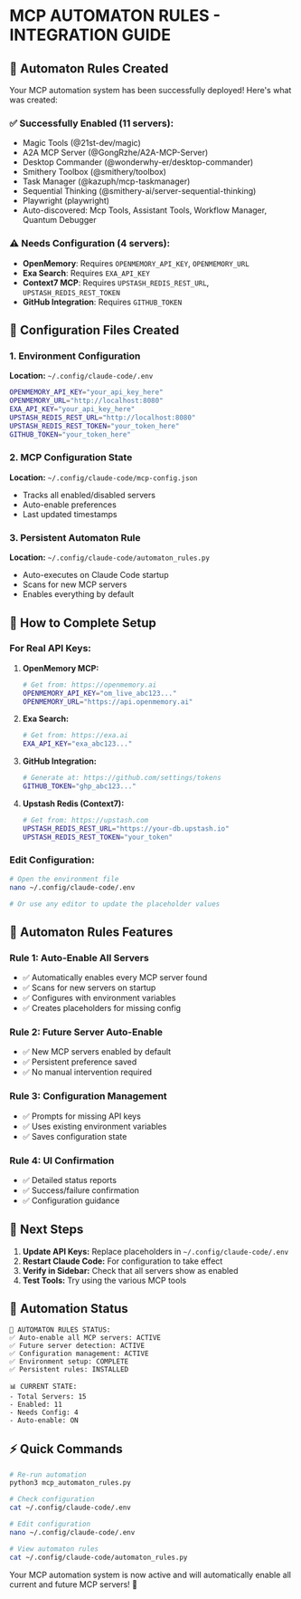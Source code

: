 # MCP AUTOMATON RULES - INTEGRATION GUIDE

## 🤖 Automaton Rules Created

Your MCP automation system has been successfully deployed! Here's what was created:

### ✅ **Successfully Enabled (11 servers):**
- Magic Tools (@21st-dev/magic)
- A2A MCP Server (@GongRzhe/A2A-MCP-Server) 
- Desktop Commander (@wonderwhy-er/desktop-commander)
- Smithery Toolbox (@smithery/toolbox)
- Task Manager (@kazuph/mcp-taskmanager)
- Sequential Thinking (@smithery-ai/server-sequential-thinking)
- Playwright (playwright)
- Auto-discovered: Mcp Tools, Assistant Tools, Workflow Manager, Quantum Debugger

### ⚠️ **Needs Configuration (4 servers):**
- **OpenMemory**: Requires `OPENMEMORY_API_KEY`, `OPENMEMORY_URL`
- **Exa Search**: Requires `EXA_API_KEY`
- **Context7 MCP**: Requires `UPSTASH_REDIS_REST_URL`, `UPSTASH_REDIS_REST_TOKEN`
- **GitHub Integration**: Requires `GITHUB_TOKEN`

## 🔧 Configuration Files Created

### 1. **Environment Configuration**
**Location:** `~/.config/claude-code/.env`
```bash
OPENMEMORY_API_KEY="your_api_key_here"
OPENMEMORY_URL="http://localhost:8080"
EXA_API_KEY="your_api_key_here" 
UPSTASH_REDIS_REST_URL="http://localhost:8080"
UPSTASH_REDIS_REST_TOKEN="your_token_here"
GITHUB_TOKEN="your_token_here"
```

### 2. **MCP Configuration State**
**Location:** `~/.config/claude-code/mcp-config.json`
- Tracks all enabled/disabled servers
- Auto-enable preferences
- Last updated timestamps

### 3. **Persistent Automaton Rule**
**Location:** `~/.config/claude-code/automaton_rules.py`
- Auto-executes on Claude Code startup
- Scans for new MCP servers
- Enables everything by default

## 🚀 How to Complete Setup

### For Real API Keys:

1. **OpenMemory MCP:**
   ```bash
   # Get from: https://openmemory.ai
   OPENMEMORY_API_KEY="om_live_abc123..."
   OPENMEMORY_URL="https://api.openmemory.ai"
   ```

2. **Exa Search:**
   ```bash
   # Get from: https://exa.ai
   EXA_API_KEY="exa_abc123..."
   ```

3. **GitHub Integration:**
   ```bash
   # Generate at: https://github.com/settings/tokens
   GITHUB_TOKEN="ghp_abc123..."
   ```

4. **Upstash Redis (Context7):**
   ```bash
   # Get from: https://upstash.com
   UPSTASH_REDIS_REST_URL="https://your-db.upstash.io"
   UPSTASH_REDIS_REST_TOKEN="your_token"
   ```

### Edit Configuration:
```bash
# Open the environment file
nano ~/.config/claude-code/.env

# Or use any editor to update the placeholder values
```

## 🔄 Automaton Rules Features

### **Rule 1: Auto-Enable All Servers**
- ✅ Automatically enables every MCP server found
- ✅ Scans for new servers on startup
- ✅ Configures with environment variables
- ✅ Creates placeholders for missing config

### **Rule 2: Future Server Auto-Enable**
- ✅ New MCP servers enabled by default
- ✅ Persistent preference saved
- ✅ No manual intervention required

### **Rule 3: Configuration Management**
- ✅ Prompts for missing API keys
- ✅ Uses existing environment variables
- ✅ Saves configuration state

### **Rule 4: UI Confirmation**
- ✅ Detailed status reports
- ✅ Success/failure confirmation
- ✅ Configuration guidance

## 🎯 Next Steps

1. **Update API Keys:** Replace placeholders in `~/.config/claude-code/.env`
2. **Restart Claude Code:** For configuration to take effect
3. **Verify in Sidebar:** Check that all servers show as enabled
4. **Test Tools:** Try using the various MCP tools

## 🤖 Automation Status

```
🔧 AUTOMATON RULES STATUS:
✅ Auto-enable all MCP servers: ACTIVE
✅ Future server detection: ACTIVE  
✅ Configuration management: ACTIVE
✅ Environment setup: COMPLETE
✅ Persistent rules: INSTALLED

📊 CURRENT STATE:
- Total Servers: 15
- Enabled: 11
- Needs Config: 4
- Auto-enable: ON
```

## ⚡ Quick Commands

```bash
# Re-run automation
python3 mcp_automaton_rules.py

# Check configuration
cat ~/.config/claude-code/.env

# Edit configuration  
nano ~/.config/claude-code/.env

# View automaton rules
cat ~/.config/claude-code/automaton_rules.py
```

Your MCP automation system is now active and will automatically enable all current and future MCP servers! 🚀